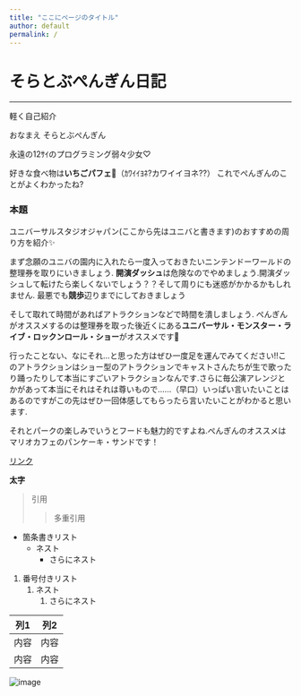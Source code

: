 ```yaml
---
title: "ここにページのタイトル"
author: default
permalink: /
---
```


# そらとぶぺんぎん日記

---

軽く自己紹介


おなまえ そらとぶぺんぎん

永遠の12ｻｲのプログラミング弱々少女♡

好きな食べ物は**いちごパフェ**🍓（ｶﾜｲｲﾖﾈ?カワイイヨネ??）
これでぺんぎんのことがよくわかったね?




### 本題

ユニバーサルスタジオジャパン(ここから先はユニバと書きます)のおすすめの周り方を紹介✨

まず念願のユニバの園内に入れたら一度入っておきたいニンテンドーワールドの整理券を取りにいきましょう.
**開演ダッシュ**は危険なのでやめましょう.開演ダッシュして転けたら楽しくないでしょう？？そして周りにも迷惑がかかるかもしれません.
最悪でも**競歩**辺りまでにしておきましょう

そして取れて時間があればアトラクションなどで時間を潰しましょう.
ぺんぎんがオススメするのは整理券を取った後近くにある**ユニバーサル・モンスター・ライブ・ロックンロール・ショー**がオススメです💓


行ったことない、なにそれ...と思った方はぜひ一度足を運んでみてください!!このアトラクションはショー型のアトラクションでキャストさんたちが生で歌ったり踊ったりして本当にすごいアトラクションなんです.さらに毎公演アレンジとかがあって本当にそれはそれは尊いもので......（早口）いっぱい言いたいことはあるのですがこの先はぜひ一回体感してもらったら言いたいことがわかると思います.


それとパークの楽しみでいうとフードも魅力的ですよね.ぺんぎんのオススメはマリオカフェのパンケーキ・サンドです！

[リンク](https://www.google.co.jp/)

**太字**

> 引用
>> 多重引用


- 箇条書きリスト
  - ネスト
    - さらにネスト


1. 番号付きリスト
   1. ネスト
      1. さらにネスト

  
| 列1  | 列2  |
|-----|-----|
| 内容  | 内容  |
| 内容  | 内容  |

![image](/220422_GitHubPages/assets/images/logo-150.png)
